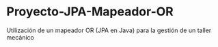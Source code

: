 # Proyecto-JPA-Mapeador-OR
Utilización de un mapeador OR (JPA en Java) para la gestión de un taller mecánico

